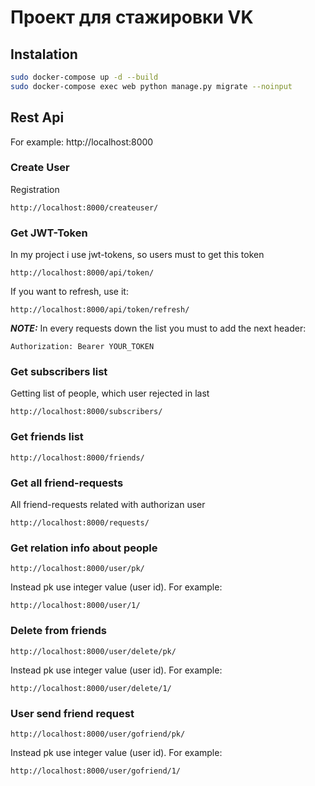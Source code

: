 # Проект для стажировки VK

## Instalation
```bash
sudo docker-compose up -d --build
sudo docker-compose exec web python manage.py migrate --noinput
```

## Rest Api
For example: http://localhost:8000

### Create User
Registration
```url
http://localhost:8000/createuser/
```

### Get JWT-Token
In my project i use jwt-tokens, so users must to get this token
```url
http://localhost:8000/api/token/
```

If you want to refresh, use it:
```url
http://localhost:8000/api/token/refresh/
```
**_NOTE:_** In every requests down the list you must to add the next header:
```url
Authorization: Bearer YOUR_TOKEN
```


### Get subscribers list
Getting list of people, which user rejected in last
```url
http://localhost:8000/subscribers/
```

### Get friends list
```url
http://localhost:8000/friends/
```

### Get all friend-requests
All friend-requests related with authorizan user
```url
http://localhost:8000/requests/
```

### Get relation info about people
```url
http://localhost:8000/user/pk/
```
Instead pk use integer value (user id). For example:
```url
http://localhost:8000/user/1/
```

### Delete from friends
```url
http://localhost:8000/user/delete/pk/
```
Instead pk use integer value (user id). For example:
```url
http://localhost:8000/user/delete/1/
```

### User send friend request
```url
http://localhost:8000/user/gofriend/pk/
```
Instead pk use integer value (user id). For example:
```url
http://localhost:8000/user/gofriend/1/
```
